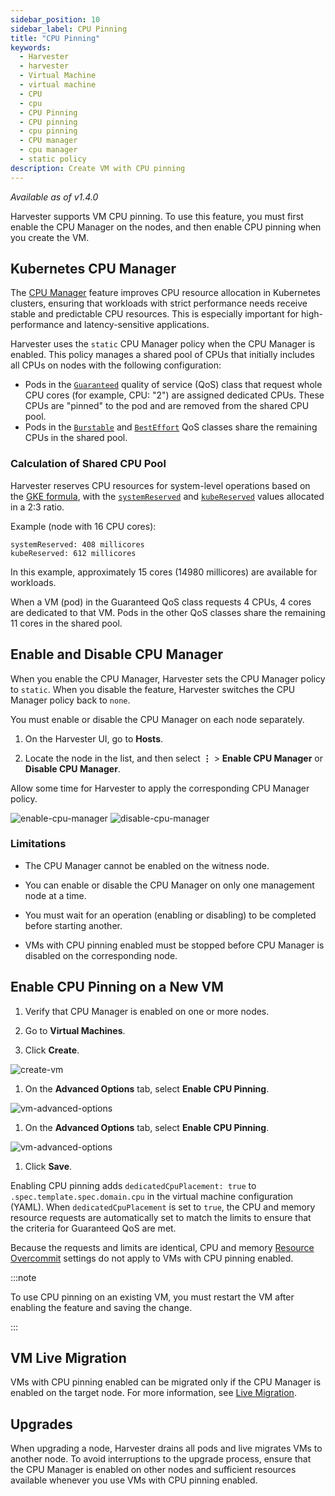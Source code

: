 ```yaml
---
sidebar_position: 10
sidebar_label: CPU Pinning
title: "CPU Pinning"
keywords:
  - Harvester
  - harvester
  - Virtual Machine
  - virtual machine
  - CPU
  - cpu
  - CPU Pinning
  - CPU pinning
  - cpu pinning
  - CPU manager
  - cpu manager
  - static policy
description: Create VM with CPU pinning
---
```


<head>
  <link rel="canonical" href="https://docs.harvesterhci.io/v1.4/vm/CPU-pinning"/>
</head>

_Available as of v1.4.0_

Harvester supports VM CPU pinning. To use this feature, you must first enable the CPU Manager on the nodes, and then enable CPU pinning when you create the VM.

## Kubernetes CPU Manager

The [CPU Manager](https://kubernetes.io/docs/tasks/administer-cluster/cpu-management-policies/) feature improves CPU resource allocation in Kubernetes clusters, ensuring that workloads with strict performance needs receive stable and predictable CPU resources. This is especially important for high-performance and latency-sensitive applications.

Harvester uses the `static` CPU Manager policy when the CPU Manager is enabled. This policy manages a shared pool of CPUs that initially includes all CPUs on nodes with the following configuration:

- Pods in the [`Guaranteed`](https://kubernetes.io/docs/concepts/workloads/pods/pod-qos/#guaranteed) quality of service (QoS) class that request whole CPU cores (for example, CPU: "2") are assigned dedicated CPUs. These CPUs are "pinned" to the pod and are removed from the shared CPU pool.
- Pods in the [`Burstable`](https://kubernetes.io/docs/concepts/workloads/pods/pod-qos/#burstable) and [`BestEffort`](https://kubernetes.io/docs/concepts/workloads/pods/pod-qos/#besteffort) QoS classes share the remaining CPUs in the shared pool.

### Calculation of Shared CPU Pool

Harvester reserves CPU resources for system-level operations based on the [GKE formula](https://cloud.google.com/kubernetes-engine/docs/concepts/plan-node-sizes#cpu_reservations), with the [`systemReserved`](https://kubernetes.io/docs/tasks/administer-cluster/reserve-compute-resources/#system-reserved) and [`kubeReserved`](https://kubernetes.io/docs/tasks/administer-cluster/reserve-compute-resources/#kube-reserved) values allocated in a 2:3 ratio.

Example (node with 16 CPU cores):
```
systemReserved: 408 millicores
kubeReserved: 612 millicores
```
In this example, approximately 15 cores (14980 millicores) are available for workloads.

When a VM (pod) in the Guaranteed QoS class requests 4 CPUs, 4 cores are dedicated to that VM. Pods in the other QoS classes share the remaining 11 cores in the shared pool.

## Enable and Disable CPU Manager

When you enable the CPU Manager, Harvester sets the CPU Manager policy to `static`. When you disable the feature, Harvester switches the CPU Manager policy back to `none`. 

You must enable or disable the CPU Manager on each node separately.

1. On the Harvester UI, go to **Hosts**.

1. Locate the node in the list, and then select **⋮** > **Enable CPU Manager** or **Disable CPU Manager**.

Allow some time for Harvester to apply the corresponding CPU Manager policy.

![enable-cpu-manager](/img/v1.4/cpu-pinning/enable-cpu-manager.png)
![disable-cpu-manager](/img/v1.4/cpu-pinning/disable-cpu-manager.png)

### Limitations

- The CPU Manager cannot be enabled on the witness node.

- You can enable or disable the CPU Manager on only one management node at a time.

- You must wait for an operation (enabling or disabling) to be completed before starting another.

- VMs with CPU pinning enabled must be stopped before CPU Manager is disabled on the corresponding node.

## Enable CPU Pinning on a New VM

1. Verify that CPU Manager is enabled on one or more nodes.

1. Go to **Virtual Machines**.

1. Click **Create**.

  ![create-vm](/img/v1.4/cpu-pinning/create-vm.png)

1. On the **Advanced Options** tab, select **Enable CPU Pinning**.

  ![vm-advanced-options](/img/v1.4/cpu-pinning/vm-advanced-options.png)

1. On the **Advanced Options** tab, select **Enable CPU Pinning**.

  ![vm-advanced-options](/img/v1.4/cpu-pinning/vm-advanced-options.png)

1. Click **Save**.

Enabling CPU pinning adds `dedicatedCpuPlacement: true` to `.spec.template.spec.domain.cpu` in the virtual machine configuration (YAML). When `dedicatedCpuPlacement` is set to `true`, the CPU and memory resource requests are automatically set to match the limits to ensure that the criteria for Guaranteed QoS are met.

Because the requests and limits are identical, CPU and memory [Resource Overcommit](./resource-overcommit.md) settings do not apply to VMs with CPU pinning enabled.

:::note

To use CPU pinning on an existing VM, you must restart the VM after enabling the feature and saving the change.

:::

## VM Live Migration

VMs with CPU pinning enabled can be migrated only if the CPU Manager is enabled on the target node. For more information, see [Live Migration](./live-migration.md).

## Upgrades

When upgrading a node, Harvester drains all pods and live migrates VMs to another node. To avoid interruptions to the upgrade process, ensure that the CPU Manager is enabled on other nodes and sufficient resources available whenever you use VMs with CPU pinning enabled.
